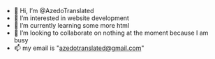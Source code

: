 - 👋 Hi, I’m @AzedoTranslated
- 👀 I’m interested in website development
- 🌱 I’m currently learning some more html
- 💞️ I’m looking to collaborate on nothing at the moment because I am busy
- 📫 my email is "azedotranslated@gmail.com"

<!---
AzedoTranslated/AzedoTranslated is a ✨ special ✨ repository because its `README.md` (this file) appears on your GitHub profile.
You can click the Preview link to take a look at your changes.
--->
